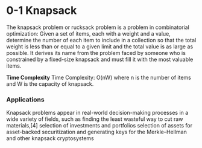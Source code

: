 # 0-1 Knapsack
The knapsack problem or rucksack problem is a problem in combinatorial optimization: Given a set of items, each with a weight and a value, determine the number of each item to include in a collection so that the total weight is less than or equal to a given limit and the total value is as large as possible. It derives its name from the problem faced by someone who is constrained by a fixed-size knapsack and must fill it with the most valuable items.

**Time Complexity**
Time Complexity: O(nW) where n is the number of items and W is the capacity of knapsack.
### Applications
Knapsack problems appear in real-world decision-making processes in a wide variety of fields, such as finding the least wasteful way to cut raw materials,[4] selection of investments and portfolios selection of assets for asset-backed securitization and generating keys for the Merkle–Hellman and other knapsack cryptosystems
